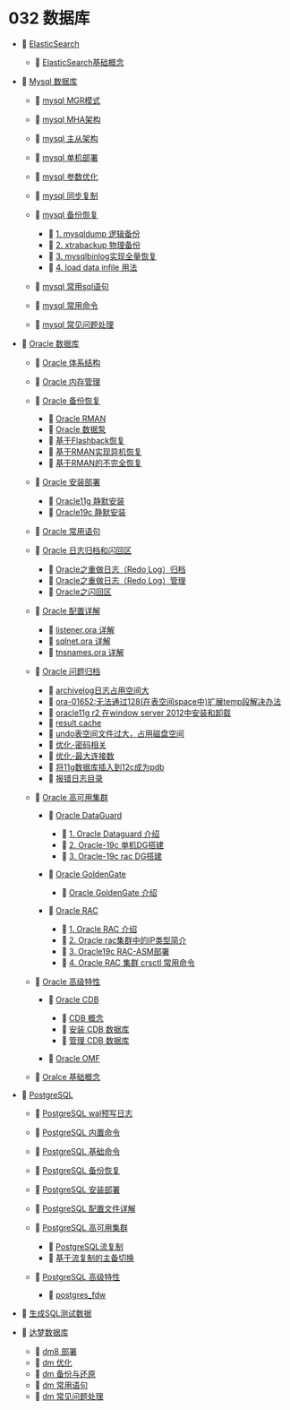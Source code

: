 # 032 数据库

* 📑 [ElasticSearch](siyuan://blocks/20231110105237-w1ey8rx)

  * 📄 [ElasticSearch基础概念](siyuan://blocks/20231110105237-992g161)
* 📑 [Mysql 数据库](siyuan://blocks/20231110105237-jvq1lon)

  * 📄 [mysql MGR模式](siyuan://blocks/20231110105237-li1j1hc)
  * 📄 [mysql MHA架构](siyuan://blocks/20231110105237-8erosed)
  * 📄 [mysql 主从架构](siyuan://blocks/20231110105237-5w749pk)
  * 📄 [mysql 单机部署](siyuan://blocks/20231110105237-43cf8c9)
  * 📄 [mysql 参数优化](siyuan://blocks/20231110105237-7lp46ma)
  * 📄 [mysql 同步复制](siyuan://blocks/20231110105237-dzzqb3f)
  * 📑 [mysql 备份恢复](siyuan://blocks/20231110105237-ofmwwr0)

    * 📄 [1. mysqldump 逻辑备份](siyuan://blocks/20231110105237-g9ygsl4)
    * 📄 [2. xtrabackup 物理备份](siyuan://blocks/20231110105237-4hx2fib)
    * 📄 [3. mysqlbinlog实现全量恢复](siyuan://blocks/20231110105237-le2efo2)
    * 📄 [4. load data infile 用法](siyuan://blocks/20231110105237-vq1j5jf)
  * 📄 [mysql 常用sql语句](siyuan://blocks/20231110105237-lt6xskv)
  * 📄 [mysql 常用命令](siyuan://blocks/20231110105237-an9tipd)
  * 📄 [mysql 常见问题处理](siyuan://blocks/20231110105237-bhuvh4m)
* 📑 [Oracle 数据库](siyuan://blocks/20231110105237-3mxkuz9)

  * 📄 [Oracle 体系结构](siyuan://blocks/20231110105237-0ngto5m)
  * 📄 [Oracle 内存管理](siyuan://blocks/20231110105237-eh86m8g)
  * 📑 [Oracle 备份恢复](siyuan://blocks/20240506143742-texosxn)

    * 📄 [Oracle RMAN](siyuan://blocks/20231110105237-b95b8d3)
    * 📄 [Oracle 数据泵](siyuan://blocks/20231110105237-olz151u)
    * 📄 [基于Flashback恢复](siyuan://blocks/20240506151747-qovnxo5)
    * 📄 [基于RMAN实现异机恢复](siyuan://blocks/20231110105237-o1b43ni)
    * 📄 [基于RMAN的不完全恢复](siyuan://blocks/20240506144819-y7xbwg9)
  * 📑 [Oracle 安装部署](siyuan://blocks/20240506143657-lcbi56z)

    * 📄 [Oracle11g 静默安装](siyuan://blocks/20240111154537-q08w3dz)
    * 📄 [Oracle19c 静默安装](siyuan://blocks/20231110105237-i3wbtoj)
  * 📄 [Oracle 常用语句](siyuan://blocks/20231110105237-4d46t04)
  * 📑 [Oracle 日志归档和闪回区](siyuan://blocks/20231110105237-8m376yh)

    * 📄 [Oracle之重做日志（Redo Log）归档](siyuan://blocks/20240314095026-czk7wdz)
    * 📄 [Oracle之重做日志（Redo Log）管理](siyuan://blocks/20240314092307-3c0eicl)
    * 📄 [Oracle之闪回区](siyuan://blocks/20240314095055-cio122a)
  * 📑 [Oracle 配置详解](siyuan://blocks/20231110105237-3rvwxhs)

    * 📄 [listener.ora 详解](siyuan://blocks/20231110105237-5d8jkrr)
    * 📄 [sqlnet.ora 详解](siyuan://blocks/20231110105237-h2566di)
    * 📄 [tnsnames.ora 详解](siyuan://blocks/20231110105237-m6s6lud)
  * 📑 [Oracle 问题归档](siyuan://blocks/20231110105237-ly2ljyl)

    * 📄 [archivelog日志占用空间大](siyuan://blocks/20240227181241-j4sf68v)
    * 📄 [ora-01652:无法通过128(在表空间space中)扩展temp段解决办法](siyuan://blocks/20240227181223-rvyw38l)
    * 📄 [oracle11g r2 在window server 2012中安装和卸载](siyuan://blocks/20240227181359-xfhdy5x)
    * 📄 [result cache](siyuan://blocks/20240227182420-5yybeli)
    * 📄 [undo表空间文件过大，占用磁盘空间](siyuan://blocks/20240227181310-4hmitvv)
    * 📄 [优化-密码相关](siyuan://blocks/20240227182147-wxonx7k)
    * 📄 [优化-最大连接数](siyuan://blocks/20240227182052-gim63uz)
    * 📄 [将11g数据库插入到12c成为pdb](siyuan://blocks/20240227181134-s2mb9z8)
    * 📄 [报错日志目录](siyuan://blocks/20240227181152-b6xmjgw)
  * 📑 [Oracle 高可用集群](siyuan://blocks/20240506144137-mq4funh)

    * 📑 [Oracle DataGuard](siyuan://blocks/20231110105237-prfvvi6)

      * 📄 [1. Oracle Dataguard 介绍](siyuan://blocks/20231110105237-nvvzb3i)
      * 📄 [2. Oracle-19c 单机DG搭建](siyuan://blocks/20231110105237-iwop2dy)
      * 📄 [3. Oracle-19c rac DG搭建](siyuan://blocks/20240319213559-yx65gfm)
    * 📑 [Oracle GoldenGate](siyuan://blocks/20231110105237-qatg4mk)

      * 📄 [Oracle GoldenGate 介绍](siyuan://blocks/20240315212632-pq75ki0)
    * 📑 [Oracle RAC](siyuan://blocks/20240131124129-vrz21zl)

      * 📄 [1. Oracle RAC 介绍](siyuan://blocks/20240131124219-qt7whoo)
      * 📄 [2. Oracle rac集群中的IP类型简介](siyuan://blocks/20240131170055-hv17otm)
      * 📄 [3. Oracle19c RAC-ASM部署](siyuan://blocks/20240130214424-vl6pjpb)
      * 📄 [4. Oracle RAC 集群 crsctl 常用命令](siyuan://blocks/20240131173132-9tt486e)
  * 📑 [Oracle 高级特性](siyuan://blocks/20240506144018-n64qymn)

    * 📑 [Oracle CDB](siyuan://blocks/20240307185827-esjiait)

      * 📄 [CDB 概念](siyuan://blocks/20231110105237-oul69f4)
      * 📄 [安装 CDB 数据库](siyuan://blocks/20240307190646-a9t9z2t)
      * 📄 [管理 CDB 数据库](siyuan://blocks/20240307190744-4b4qm6l)
    * 📄 [Oracle OMF](siyuan://blocks/20231110105237-1muwt5l)
  * 📄 [Oralce 基础概念](siyuan://blocks/20240106163022-r6d6dnh)
* 📑 [PostgreSQL](siyuan://blocks/20231110105237-atcrzhw)

  * 📄 [PostgreSQL wal预写日志](siyuan://blocks/20240514165652-hzch2oi)
  * 📄 [PostgreSQL 内置命令](siyuan://blocks/20231110105237-3qqcg21)
  * 📄 [PostgreSQL 基础命令](siyuan://blocks/20231110105237-jfv26qu)
  * 📄 [PostgreSQL 备份恢复](siyuan://blocks/20231110105237-5etbppl)
  * 📄 [PostgreSQL 安装部署](siyuan://blocks/20231110105237-meuhizy)
  * 📄 [PostgreSQL 配置文件详解](siyuan://blocks/20231110105237-34yj7ao)
  * 📑 [PostgreSQL 高可用集群](siyuan://blocks/20240514111410-4ovyvrs)

    * 📄 [PostgreSQL流复制](siyuan://blocks/20240514111802-xbeiwr2)
    * 📄 [基于流复制的主备切换](siyuan://blocks/20240515140112-t9zz1mn)
  * 📑 [PostgreSQL 高级特性](siyuan://blocks/20240514165916-u9nvcml)

    * 📄 [postgres_fdw](siyuan://blocks/20231110105237-5zs7xa4)
* 📄 [生成SQL测试数据](siyuan://blocks/20231110105237-gb62sne)
* 📑 [达梦数据库](siyuan://blocks/20231110105237-r8pm1yd)

  * 📄 [dm8 部署](siyuan://blocks/20231110105237-c2axb04)
  * 📄 [dm 优化](siyuan://blocks/20231110105237-k9ifwaa)
  * 📄 [dm 备份与还原](siyuan://blocks/20231110105237-x843o70)
  * 📄 [dm 常用语句](siyuan://blocks/20231110105237-ek7pxr5)
  * 📄 [dm 常见问题处理](siyuan://blocks/20240318212517-pits499)

‍
